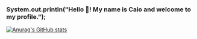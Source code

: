 ### System.out.println("Hello 👋! My name is Caio and welcome to my profile.");

[![Anurag's GitHub stats](https://github-readme-stats.vercel.app/api?username=C410lol&hide=contribs,prs,issues&show_icons=true&theme=gotham)](https://github.com/anuraghazra/github-readme-stats)
